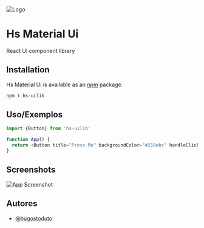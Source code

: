 
![Logo](https://static.wixstatic.com/media/afe1f6_bce595eab0b04d0ab0973ad2c61493a6~mv2.png)


# Hs Material Ui

React UI component library

## Installation


Hs Material Ui is available as an [npm](https://www.npmjs.com/package/hs_rng) package.
```bash
npm i hs-uilib
```
## Uso/Exemplos

```javascript
import {Button} from 'hs-uilib'

function App() {
  return <Button title="Press Me" backgroundColor="#219ebc" handleClick={() => console.log("Action")} />
}
```


## Screenshots

![App Screenshot](https://static.wixstatic.com/media/afe1f6_9e312d5f2f264b85b93346ec239ef99e~mv2.png)


## Autores

- [@hugostoduto](https://www.github.com/hugostoduto)


